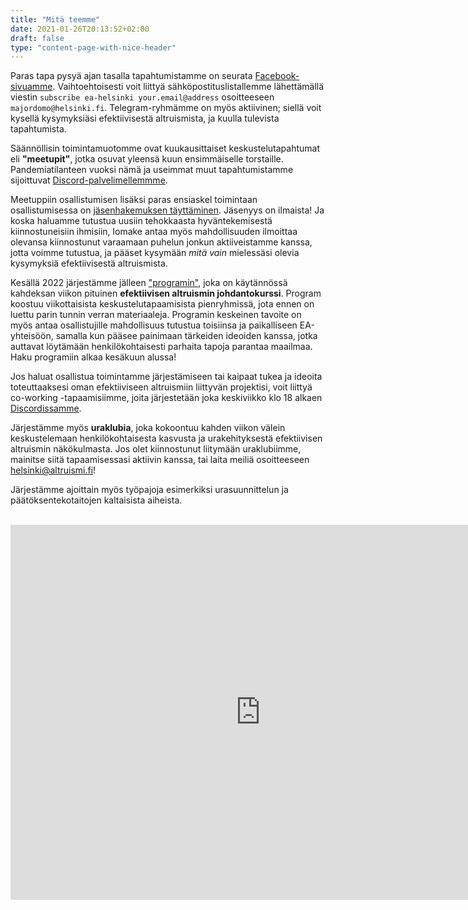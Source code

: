 ```yaml
---
title: "Mitä teemme"
date: 2021-01-26T20:13:52+02:00
draft: false
type: "content-page-with-nice-header"
---
```


Paras tapa pysyä ajan tasalla tapahtumistamme on seurata [Facebook-sivuamme](https://www.facebook.com/EffectiveAltruismHY). Vaihtoehtoisesti voit liittyä sähköpostituslistallemme lähettämällä viestin `subscribe ea-helsinki your.email@address` osoitteeseen `majordomo@helsinki.fi`. Telegram-ryhmämme on myös aktiivinen; siellä voit kysellä kysymyksiäsi efektiivisestä altruismista, ja kuulla tulevista tapahtumista.

Säännöllisin toimintamuotomme ovat kuukausittaiset keskustelutapahtumat eli **"meetupit"**, jotka osuvat yleensä kuun ensimmäiselle torstaille. Pandemiatilanteen vuoksi nämä ja useimmat muut tapahtumistamme sijoittuvat [Discord-palvelimellemmme](https://discord.gg/QKpY5KvNXG).

Meetuppiin osallistumisen lisäksi paras ensiaskel toimintaan osallistumisessa on [jäsenhakemuksen täyttäminen](https://airtable.com/shrbLGKhKaTLGI911). Jäsenyys on ilmaista! Ja koska haluamme tutustua uusiin tehokkaasta hyväntekemisestä kiinnostuneisiin ihmisiin, lomake antaa myös mahdollisuuden ilmoittaa olevansa kiinnostunut varaamaan puhelun jonkun aktiiveistamme kanssa, jotta voimme tutustua, ja pääset kysymään *mitä vain* mielessäsi olevia kysymyksiä efektiivisestä altruismista. 

Kesällä 2022 järjestämme jälleen ["programin"](https://www.altruismi.fi/program), joka on käytännössä kahdeksan viikon pituinen **efektiivisen altruismin johdantokurssi**. Program koostuu viikottaisista keskustelutapaamisista pienryhmissä, jota ennen on luettu parin tunnin verran materiaaleja. Programin keskeinen tavoite on myös antaa osallistujille mahdollisuus tutustua toisiinsa ja paikalliseen EA-yhteisöön, samalla kun pääsee painimaan tärkeiden ideoiden kanssa, jotka auttavat löytämään henkilökohtaisesti parhaita tapoja parantaa maailmaa. Haku programiin alkaa kesäkuun alussa!

Jos haluat osallistua toimintamme järjestämiseen tai kaipaat tukea ja ideoita toteuttaaksesi oman efektiiviseen altruismiin liittyvän projektisi, voit liittyä co-working -tapaamisiimme, joita järjestetään joka keskiviikko klo 18 alkaen [Discordissamme](https://discord.gg/QKpY5KvNXG).

Järjestämme myös **uraklubia**, joka kokoontuu kahden viikon välein keskustelemaan henkilökohtaisesta kasvusta ja urakehityksestä efektiivisen altruismin näkökulmasta. Jos olet kiinnostunut liitymään uraklubiimme, mainitse siitä tapaamisessasi aktiivin kanssa, tai laita meiliä osoitteeseen [helsinki@altruismi.fi](mailto:helsinki@altruismi.fi)!

Järjestämme ajoittain myös työpajoja esimerkiksi urasuunnittelun ja päätöksentekotaitojen kaltaisista aiheista.

<br/>
<iframe src="https://calendar.google.com/calendar/embed?src=82g98l54kdf4a7sh6j4qumelbo%40group.calendar.google.com&ctz=Europe%2FHelsinki" style="border:0 #777" width="800" height="600" frameborder="0" scrolling="no"></iframe>
